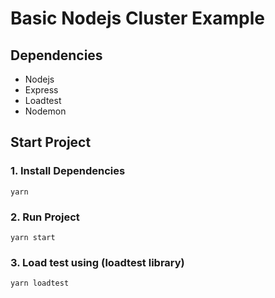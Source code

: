 # Basic Nodejs Cluster Example

## Dependencies
- Nodejs
- Express
- Loadtest
- Nodemon

## Start Project
### 1. Install Dependencies
```
yarn
```
### 2. Run Project
```
yarn start
```
### 3. Load test using (loadtest library)
```
yarn loadtest
```